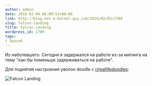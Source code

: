```yaml
---
author: admin
date: 2016-02-04 06:09:53+00:00
link: http://blog.not-a-kernel-guy.com/2016/02/03/1789
slug: falcon-landing
title: Falcon Landing
wordpress_id: 1789
tags:
- SpaceX
---
```


Из наболевшего. Сегодня я задержался на работе из-за митинга на тему "как-бы поменьше задерживаться на работе". 

Для поднятия настроения уволок doodle c [r/reallifedoodles](https://www.reddit.com/r/reallifedoodles):

![Falcon Landing](https://giant.gfycat.com/HandyCleverAustralianshelduck.gif)
